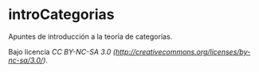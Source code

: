 introCategorias
===============

Apuntes de introducción a la teoría de categorías.

Bajo licencia *CC BY-NC-SA 3.0 (http://creativecommons.org/licenses/by-nc-sa/3.0/)*.
